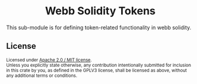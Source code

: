 <h1 align="center">Webb Solidity Tokens</h1>

This sub-module is for defining token-related functionality in webb solidity.
 
## License

<sup>
Licensed under <a href="LICENSE">Apache 2.0 / MIT license</a>.
</sup>

<br/>

<sub>
Unless you explicitly state otherwise, any contribution intentionally submitted
for inclusion in this crate by you, as defined in the GPLV3 license, shall
be licensed as above, without any additional terms or conditions.
</sub>

